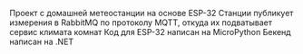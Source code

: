 Проект с домашней метеостанции на основе ESP-32
Станции публикует измерения в RabbitMQ по протоколу MQTT, откуда их подватывает сервис климата комнат
Код для ESP-32 написан на MicroPython
Бекенд написан на .NET